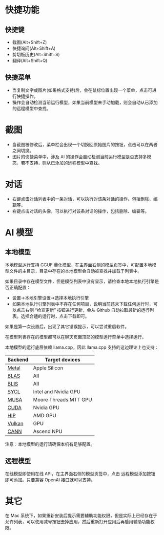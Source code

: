 # 快捷功能

## 快捷键

* 截图(Alt+Shift+Z)
* 快捷询问(Alt+Shift+A)
* 剪切板历史(Alt+Shift+S)
* 翻译(Alt+Shift+Q)

## 快捷菜单

* 当复制文字或图片(如果格式支持)后，会在鼠标位置出现一个菜单，点击可进行快捷操作。
* 操作会自动检测当前运行模型，如果当前模型未手动加载，则会自动从已添加的远程模型中查找。

# 截图

* 当截图被修改后，菜单栏会出现一个切换回原始图片的按钮，点击可以在两者之间切换。
* 图片的快捷菜单中，涉及 AI 的操作会自动检测当前运行模型是否支持多模态，若不支持，则从已添加的远程模型中查找。

# 对话

* 右键点击对话列表中的一条对话，可以执行对该条对话的操作，包括删除、编辑等。
* 右键点击对话的头像，可以执行对该条对话的操作，包括删除、编辑等。

# AI 模型

## 本地模型

本地模型运行支持 GGUF 量化模型，在主界面右侧的模型页签中，可配置本地模型文件的主目录，目录中存在的本地模型会自动被查找并加载于列表中。

如果目录中存在模型文件，但是模型列表中没有显示，请检查本地本地执行引擎是否正确配置：

* 设置->本地引擎设置->选择本地执行引擎
* 如果本地执行引擎列表中不存在任何项目，说明当前还未下载任何运行时，可以点击右侧 “检查更新” 按钮进行更新，会从 Github 自动拉取最新的运行列表。选择合适的运行时，点击下载即可。

如果是第一次设置后，出现了其它错误提示，可以尝试重启软件。

在模型列表存在的模型都可以在聊天页面顶部的模型运行菜单中选择运行。

本地模型的运行底层依赖 llama.cpp，因此 llama.cpp 支持的这边理论上也支持：

| Backend | Target devices |
| --- | --- |
| [Metal](docs/build.md#metal-build) | Apple Silicon |
| [BLAS](docs/build.md#blas-build) | All |
| [BLIS](docs/backend/BLIS.md) | All |
| [SYCL](docs/backend/SYCL.md) | Intel and Nvidia GPU |
| [MUSA](docs/build.md#musa) | Moore Threads MTT GPU |
| [CUDA](docs/build.md#cuda) | Nvidia GPU |
| [HIP](docs/build.md#hip) | AMD GPU |
| [Vulkan](docs/build.md#vulkan) | GPU |
| [CANN](docs/build.md#cann) | Ascend NPU |

注意：本地模型的运行请确保本机有足够配置。

## 远程模型

在线模型即使用在线 API，在主界面右侧的模型页签中，点击 远程模型添加按钮即可添加。只要兼容 OpenAI 接口就可以支持。

# 其它

在 Mac 系统下，如果重新安装后提示需要辅助功能权限，但是实际上已经存在于允许列表，可以使用减号按钮去掉应用，然后重新打开应用后再启用辅助功能权限。